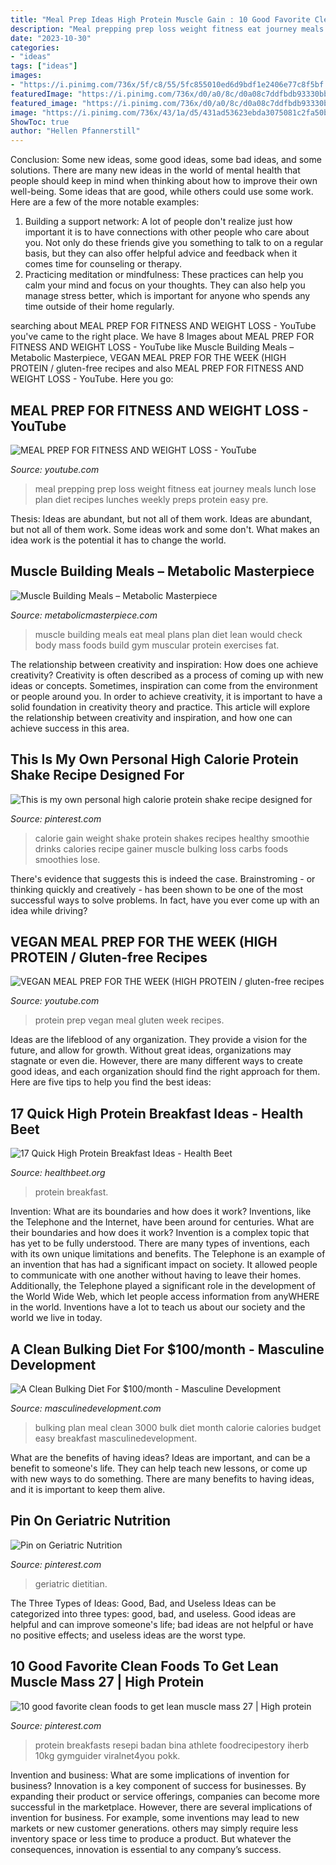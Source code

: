 ```yaml
---
title: "Meal Prep Ideas High Protein Muscle Gain : 10 Good Favorite Clean Foods To Get Lean Muscle Mass 27"
description: "Meal prepping prep loss weight fitness eat journey meals lunch lose plan diet recipes lunches weekly preps protein easy pre"
date: "2023-10-30"
categories:
- "ideas"
tags: ["ideas"]
images:
- "https://i.pinimg.com/736x/5f/c8/55/5fc855010ed6d9bdf1e2406e77c8f5bf.jpg"
featuredImage: "https://i.pinimg.com/736x/d0/a0/8c/d0a08c7ddfbdb93330bb4b2fe0f878cd--protein-shake-diet-protein-shake-weight-loss.jpg?b=t"
featured_image: "https://i.pinimg.com/736x/d0/a0/8c/d0a08c7ddfbdb93330bb4b2fe0f878cd--protein-shake-diet-protein-shake-weight-loss.jpg?b=t"
image: "https://i.pinimg.com/736x/43/1a/d5/431ad53623ebda3075081c2fa50bea02.jpg"
ShowToc: true
author: "Hellen Pfannerstill"
---
```



Conclusion: Some new ideas, some good ideas, some bad ideas, and some solutions.
There are many new ideas in the world of mental health that people should keep in mind when thinking about how to improve their own well-being. Some ideas that are good, while others could use some work. Here are a few of the more notable examples: 
1) Building a support network: A lot of people don't realize just how important it is to have connections with other people who care about you. Not only do these friends give you something to talk to on a regular basis, but they can also offer helpful advice and feedback when it comes time for counseling or therapy. 
2) Practicing meditation or mindfulness: These practices can help you calm your mind and focus on your thoughts. They can also help you manage stress better, which is important for anyone who spends any time outside of their home regularly.

	

		
searching about MEAL PREP FOR FITNESS AND WEIGHT LOSS - YouTube you've came to the right place. We have 8 Images about MEAL PREP FOR FITNESS AND WEIGHT LOSS - YouTube like Muscle Building Meals – Metabolic Masterpiece, VEGAN MEAL PREP FOR THE WEEK (HIGH PROTEIN / gluten-free recipes and also MEAL PREP FOR FITNESS AND WEIGHT LOSS - YouTube. Here you go:
		
    
## MEAL PREP FOR FITNESS AND WEIGHT LOSS - YouTube

<img loading=lazy src="http://i.ytimg.com/vi/OcGMgDZJ02c/maxresdefault.jpg" onerror="this.onerror=null;this.src='https://tse3.mm.bing.net/th?id=OIP.Uy8V7XYiktWXWC_Y0clF3wHaEK&amp;pid=15.1';" alt="MEAL PREP FOR FITNESS AND WEIGHT LOSS - YouTube">

_Source: youtube.com_

>meal prepping prep loss weight fitness eat journey meals lunch lose plan diet recipes lunches weekly preps protein easy pre. 

	

Thesis: Ideas are abundant, but not all of them work.
Ideas are abundant, but not all of them work. Some ideas work and some don't. What makes an idea work is the potential it has to change the world.

    
## Muscle Building Meals – Metabolic Masterpiece

<img loading=lazy src="http://www.metabolicmasterpiece.com/blog/uploaded/MuscleBuildingMeals.jpg" onerror="this.onerror=null;this.src='https://tse3.mm.bing.net/th?id=OIP.xgt8Zdj2XRi-OAkgmP8thgHaNd&amp;pid=15.1';" alt="Muscle Building Meals – Metabolic Masterpiece">

_Source: metabolicmasterpiece.com_

>muscle building meals eat meal plans plan diet lean would check body mass foods build gym muscular protein exercises fat. 

	

The relationship between creativity and inspiration: How does one achieve creativity?
Creativity is often described as a process of coming up with new ideas or concepts. Sometimes, inspiration can come from the environment or people around you. In order to achieve creativity, it is important to have a solid foundation in creativity theory and practice. This article will explore the relationship between creativity and inspiration, and how one can achieve success in this area.

    
## This Is My Own Personal High Calorie Protein Shake Recipe Designed For

<img loading=lazy src="https://i.pinimg.com/736x/d0/a0/8c/d0a08c7ddfbdb93330bb4b2fe0f878cd--protein-shake-diet-protein-shake-weight-loss.jpg?b=t" onerror="this.onerror=null;this.src='https://tse1.mm.bing.net/th?id=OIP.t5mwDzsUfIdlEEvvO5VVHAHaJ4&amp;pid=15.1';" alt="This is my own personal high calorie protein shake recipe designed for">

_Source: pinterest.com_

>calorie gain weight shake protein shakes recipes healthy smoothie drinks calories recipe gainer muscle bulking loss carbs foods smoothies lose. 

	

There's evidence that suggests this is indeed the case. Brainstroming - or thinking quickly and creatively - has been shown to be one of the most successful ways to solve problems. In fact, have you ever come up with an idea while driving?

    
## VEGAN MEAL PREP FOR THE WEEK (HIGH PROTEIN / Gluten-free Recipes

<img loading=lazy src="https://i.ytimg.com/vi/vXI0KIPEjPg/maxresdefault.jpg" onerror="this.onerror=null;this.src='https://tse4.mm.bing.net/th?id=OIP.2r7MkFPnLVu1YdfL9e_zZAHaEK&amp;pid=15.1';" alt="VEGAN MEAL PREP FOR THE WEEK (HIGH PROTEIN / gluten-free recipes">

_Source: youtube.com_

>protein prep vegan meal gluten week recipes. 

	

Ideas are the lifeblood of any organization. They provide a vision for the future, and allow for growth. Without great ideas, organizations may stagnate or even die. However, there are many different ways to create good ideas, and each organization should find the right approach for them. Here are five tips to help you find the best ideas:

    
## 17 Quick High Protein Breakfast Ideas - Health Beet

<img loading=lazy src="https://healthbeet.org/wp-content/uploads/2020/12/17-high-protein-breakfast-ideas-400x800.jpg" onerror="this.onerror=null;this.src='https://tse2.mm.bing.net/th?id=OIP.pSSSB7_YDr97mMtBqC8buAAAAA&amp;pid=15.1';" alt="17 Quick High Protein Breakfast Ideas - Health Beet">

_Source: healthbeet.org_

>protein breakfast. 

	

Invention: What are its boundaries and how does it work?
Inventions, like the Telephone and the Internet, have been around for centuries. What are their boundaries and how does it work? Invention is a complex topic that has yet to be fully understood. There are many types of inventions, each with its own unique limitations and benefits. The Telephone is an example of an invention that has had a significant impact on society. It allowed people to communicate with one another without having to leave their homes. Additionally, the Telephone played a significant role in the development of the World Wide Web, which let people access information from anyWHERE in the world. Inventions have a lot to teach us about our society and the world we live in today.

    
## A Clean Bulking Diet For $100/month - Masculine Development

<img loading=lazy src="https://i1.wp.com/www.masculinedevelopment.com/wp-content/uploads/2016/04/food1.jpg?resize=1024%2C680" onerror="this.onerror=null;this.src='https://tse1.mm.bing.net/th?id=OIP.ZQzizFoFkG_pNPeyrFkQjAHaE6&amp;pid=15.1';" alt="A Clean Bulking Diet For $100/month - Masculine Development">

_Source: masculinedevelopment.com_

>bulking plan meal clean 3000 bulk diet month calorie calories budget easy breakfast masculinedevelopment. 

	

What are the benefits of having ideas?
Ideas are important, and can be a benefit to someone's life. They can help teach new lessons, or come up with new ways to do something. There are many benefits to having ideas, and it is important to keep them alive.

    
## Pin On Geriatric Nutrition

<img loading=lazy src="https://i.pinimg.com/736x/43/1a/d5/431ad53623ebda3075081c2fa50bea02.jpg" onerror="this.onerror=null;this.src='https://tse3.mm.bing.net/th?id=OIP.tNikp5TO6eohVLR8fGueAwHaJl&amp;pid=15.1';" alt="Pin on Geriatric Nutrition">

_Source: pinterest.com_

>geriatric dietitian. 

	

The Three Types of Ideas: Good, Bad, and Useless
Ideas can be categorized into three types: good, bad, and useless. Good ideas are helpful and can improve someone's life; bad ideas are not helpful or have no positive effects; and useless ideas are the worst type.

    
## 10 Good Favorite Clean Foods To Get Lean Muscle Mass 27 | High Protein

<img loading=lazy src="https://i.pinimg.com/736x/5f/c8/55/5fc855010ed6d9bdf1e2406e77c8f5bf.jpg" onerror="this.onerror=null;this.src='https://tse4.mm.bing.net/th?id=OIP.sPCg-fJbap-jyupca8V2iwAAAA&amp;pid=15.1';" alt="10 good favorite clean foods to get lean muscle mass 27 | High protein">

_Source: pinterest.com_

>protein breakfasts resepi badan bina athlete foodrecipestory iherb 10kg gymguider viralnet4you pokk. 

	

Invention and business: What are some implications of invention for business?
Innovation is a key component of success for businesses. By expanding their product or service offerings, companies can become more successful in the marketplace. However, there are several implications of invention for business. For example, some inventions may lead to new markets or new customer generations. others may simply require less inventory space or less time to produce a product. But whatever the consequences, innovation is essential to any company’s success.

